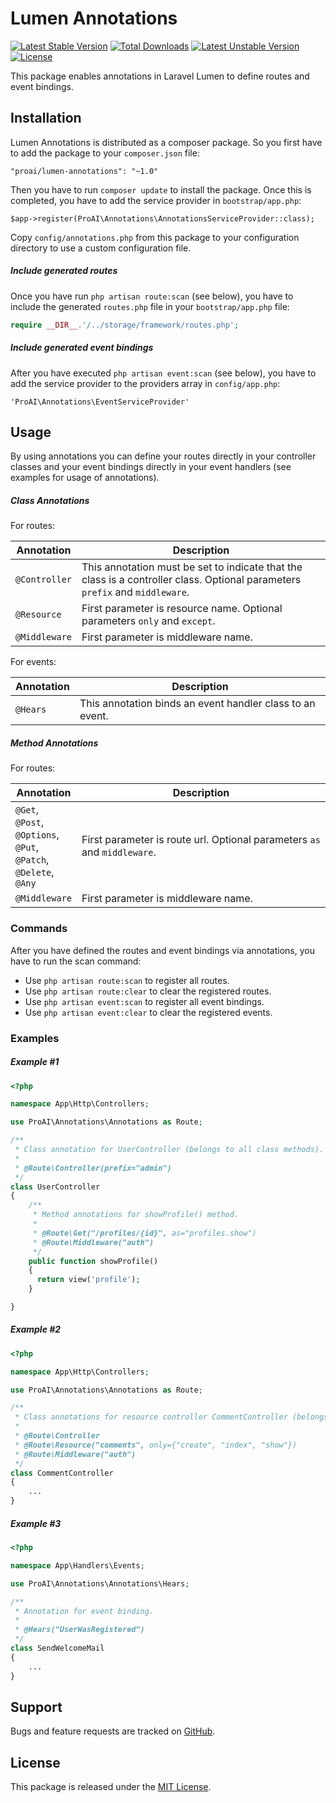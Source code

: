# Lumen Annotations

[![Latest Stable Version](https://poser.pugx.org/proai/lumen-annotations/v/stable)](https://packagist.org/packages/proai/lumen-annotations) [![Total Downloads](https://poser.pugx.org/proai/lumen-annotations/downloads)](https://packagist.org/packages/proai/lumen-annotations) [![Latest Unstable Version](https://poser.pugx.org/proai/lumen-annotations/v/unstable)](https://packagist.org/packages/proai/lumen-annotations) [![License](https://poser.pugx.org/proai/lumen-annotations/license)](https://packagist.org/packages/proai/lumen-annotations)

This package enables annotations in Laravel Lumen to define routes and event bindings.

## Installation

Lumen Annotations is distributed as a composer package. So you first have to add the package to your `composer.json` file:

```
"proai/lumen-annotations": "~1.0"
```

Then you have to run `composer update` to install the package. Once this is completed, you have to add the service provider in `bootstrap/app.php`:

```
$app->register(ProAI\Annotations\AnnotationsServiceProvider::class);
```

Copy `config/annotations.php` from this package to your configuration directory to use a custom configuration file.

##### Include generated routes

Once you have run `php artisan route:scan` (see below), you have to include the generated `routes.php` file in your `bootstrap/app.php` file:

```php
require __DIR__.'/../storage/framework/routes.php';
```

##### Include generated event bindings

After you have executed `php artisan event:scan` (see below), you have to add the service provider to the providers array in `config/app.php`:

```
'ProAI\Annotations\EventServiceProvider'
```

## Usage

By using annotations you can define your routes directly in your controller classes and your event bindings directly in your event handlers (see examples for usage of annotations).

##### Class Annotations

For routes:

Annotation | Description
--- | ---
`@Controller` | This annotation must be set to indicate that the class is a controller class. Optional parameters `prefix` and `middleware`.
`@Resource` | First parameter is resource name. Optional parameters `only` and `except`.
`@Middleware` | First parameter is middleware name.

For events:

Annotation | Description
--- | ---
`@Hears` | This annotation binds an event handler class to an event.

##### Method Annotations

For routes:

Annotation | Description
--- | ---
`@Get`,<br>`@Post`,<br>`@Options`,<br>`@Put`,<br>`@Patch`,<br>`@Delete`,<br>`@Any` | First parameter is route url. Optional parameters `as` and `middleware`.
`@Middleware` | First parameter is middleware name.

### Commands

After you have defined the routes and event bindings via annotations, you have to run the scan command:

* Use `php artisan route:scan` to register all routes.
* Use `php artisan route:clear` to clear the registered routes.
* Use `php artisan event:scan` to register all event bindings.
* Use `php artisan event:clear` to clear the registered events.

### Examples

##### Example #1

```php
<?php

namespace App\Http\Controllers;

use ProAI\Annotations\Annotations as Route;

/**
 * Class annotation for UserController (belongs to all class methods).
 *
 * @Route\Controller(prefix="admin")
 */
class UserController
{
    /**
     * Method annotations for showProfile() method.
     *
     * @Route\Get("/profiles/{id}", as="profiles.show")
     * @Route\Middleware("auth")
     */
    public function showProfile()
    {
      return view('profile');
    }

}
```

##### Example #2

```php
<?php

namespace App\Http\Controllers;

use ProAI\Annotations\Annotations as Route;

/**
 * Class annotations for resource controller CommentController (belongs to all class methods).
 *
 * @Route\Controller
 * @Route\Resource("comments", only={"create", "index", "show"})
 * @Route\Middleware("auth")
 */
class CommentController
{
    ...
}
```

##### Example #3

```php
<?php

namespace App\Handlers\Events;

use ProAI\Annotations\Annotations\Hears;

/**
 * Annotation for event binding.
 *
 * @Hears("UserWasRegistered")
 */
class SendWelcomeMail
{
    ...
}
```

## Support

Bugs and feature requests are tracked on [GitHub](https://github.com/proai/lumen-annotations/issues).

## License

This package is released under the [MIT License](LICENSE).

